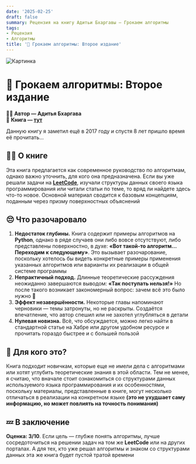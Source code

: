 ```yaml
---
date: '2025-02-25'
draft: false
summary: Рецензия на книгу Адитьи Бхаргавы — Грокаем алгоритмы
tags:
- Рецензия
- Алгоритмы
title: '👬 Грокаем алгоритмы: Второе издание'
---
```


![Картинка](https://adamanr.github.io/blog/images/posts/image_104.jpg)

# 👬 **Грокаем алгоритмы: Второе издание**

🧍‍♂️ **Автор — Адитья Бхаргава**\
📕 **Книга — [тут](https://t.me/c/2238954094/15)**

Данную книгу я заметил ещё в 2017 году и спустя 8 лет пришло время её прочитать...

## 🕵️‍♂️ О книге
Эта книга предлагается как современное руководство по алгоритмам, однако важно уточнить, для кого она предназначена. Если вы уже решали задачи на [**LeetCode**](https://leetcode.com/), изучали структуры данных своего языка программирования или читали статьи по теме, то вряд ли найдете здесь что-то новое. Основной материал сводится к базовым концепциям, поданным через призму поверхностных объяснений

## 😔 Что разочаровало
1. **__Недостаток глубины.__** Книга содержит примеры алгоритмов на **Python**, однако в ряде случаев они либо вовсе отсутствуют, либо представлены поверхностно, в духе: __«Вот такой-то алгоритм... Переходим к следующему»__. Это вызывает разочарование, поскольку хотелось бы видеть конкретные примеры применения указанных алгоритмов или варианты их реализации в общей системе программы
2. **__Непрактичный подход.__** Длинные теоретические рассуждения неожиданно завершаются выводом: __«Так поступать нельзя!»__ Но после такого возникает закономерный вопрос: зачем всё это было нужно 🙁
3. **__Эффект незавершённости.__** Некоторые главы напоминают черновики — темы затронуты, но не раскрыты. Создаётся впечатление, что автор спешил или не захотел углубляться в детали
4. **__Нулевая новизна.__** Всё, что обсуждается, можно легко найти в стандартной статье на Хабре или другом удобном ресурсе и прочитать гораздо быстрее и с большей пользой

## 👀 Для кого это?
Книга подходит новичкам, которые еще не имели дела с алгоритмами или хотят углубить теоретические знания в этой области. Тем не менее, я считаю, что вначале стоит ознакомиться со структурами данных используемого языка программирования и их особенностями, поскольку материалы, представленные в книге, могут несколько отличаться в реализации на конкретном языке __(это не ухудшает саму информацию, но может повлиять на точность понимания)__

## 💤 **В заключение**
**Оценка: 3/10**. Если цель — глубже понять алгоритмы, лучше сосредоточиться на решении задач на том же **LeetCode** или на других порталах. А для тех, кто уже решал алгоритмы и знаком со структурами данных эта же книга будет пустой тратой времени
